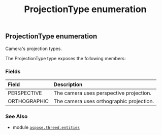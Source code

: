 ﻿---
title: ProjectionType enumeration
second_title: Aspose.3D for Python via .NET API References
description: 
type: docs
weight: 650
url: /python-net/aspose.threed.entities/projectiontype/
is_root: false
---

## ProjectionType enumeration

Camera's projection types.



The ProjectionType type exposes the following members:

### Fields
| Field | Description |
| :- | :- |
| PERSPECTIVE | The camera uses perspective projection. |
| ORTHOGRAPHIC | The camera uses orthographic projection. |



### See Also
* module [`aspose.threed.entities`](..)
